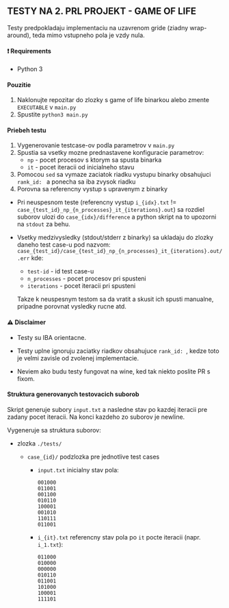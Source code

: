 ## TESTY NA 2. PRL PROJEKT - GAME OF LIFE

Testy predpokladaju implementaciu na uzavrenom gride (ziadny wrap-around), teda mimo vstupneho pola je vzdy nula.

#### ❗ Requirements
* Python 3

#### Pouzitie
1. Naklonujte repozitar do zlozky s game of life binarkou alebo zmente `EXECUTABLE` v `main.py`
2. Spustite `python3 main.py`

#### Priebeh testu
1. Vygenerovanie testcase-ov podla parametrov v `main.py`
2. Spustia sa vsetky mozne prednastavene konfiguracie parametrov:
   - `np` - pocet procesov s ktorym sa spusta binarka
   - `it` - pocet iteracii od inicialneho stavu
3. Pomocou `sed` sa vymaze zaciatok riadku vystupu binarky obsahujuci `rank_id: ` a ponecha sa iba zvysok riadku
4. Porovna sa referencny vystup s upravenym z binarky

- Pri neuspesnom teste (referencny vystup `i_{idx}.txt` != `case_{test_id}_np_{n_processes}_it_{iterations}.out`) sa rozdiel suborov ulozi do `case_{idx}/difference` a python skript na to upozorni na `stdout` za behu.


- Vsetky medzivysledky (stdout/stderr z binarky) sa ukladaju do zlozky daneho test case-u pod nazvom: `case_{test_id}/case_{test_id}_np_{n_processes}_it_{iterations}.out/.err` kde:
    - `test-id`     - id test case-u
    - `n_processes` - pocet procesov pri spusteni
    - `iterations`  - pocet iteracii pri spusteni

  Takze k neuspesnym testom sa da vratit a skusit ich spusti manualne, pripadne porovnat vysledky rucne atd.

#### ⚠️ Disclaimer
* Testy su IBA orientacne.

* Testy uplne ignoruju zaciatky riadkov obsahujuce `rank_id: `, kedze toto je velmi zavisle od zvolenej implementacie.

* Neviem ako budu testy fungovat na wine, ked tak niekto poslite PR s fixom.

#### Struktura generovanych testovacich suborob
Skript generuje subory `input.txt` a nasledne stav po kazdej iteracii pre zadany pocet iteracii. Na konci kazdeho zo suborov je newline.

Vygeneruje sa struktura suborov:

* zlozka `./tests/`

  * `case_{id}/` podzlozka pre jednotlive test cases

    * `input.txt` inicialny stav pola:
        ```
        001000
        011001
        001100
        010110
        100001
        001010
        110111
        011001
        ```
    *  `i_{it}.txt` referencny stav pola po `it` pocte iteracii (napr. `i_1.txt`):
        ```
        011000
        010000
        000000
        010110
        011001
        101000
        100001
        111101
        ```
